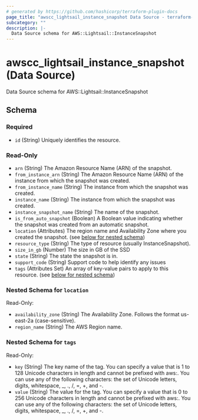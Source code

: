 ```yaml
---
# generated by https://github.com/hashicorp/terraform-plugin-docs
page_title: "awscc_lightsail_instance_snapshot Data Source - terraform-provider-awscc"
subcategory: ""
description: |-
  Data Source schema for AWS::Lightsail::InstanceSnapshot
---
```


# awscc_lightsail_instance_snapshot (Data Source)

Data Source schema for AWS::Lightsail::InstanceSnapshot



<!-- schema generated by tfplugindocs -->
## Schema

### Required

- `id` (String) Uniquely identifies the resource.

### Read-Only

- `arn` (String) The Amazon Resource Name (ARN) of the snapshot.
- `from_instance_arn` (String) The Amazon Resource Name (ARN) of the instance from which the snapshot was created.
- `from_instance_name` (String) The instance from which the snapshot was created.
- `instance_name` (String) The instance from which the snapshot was created.
- `instance_snapshot_name` (String) The name of the snapshot.
- `is_from_auto_snapshot` (Boolean) A Boolean value indicating whether the snapshot was created from an automatic snapshot.
- `location` (Attributes) The region name and Availability Zone where you created the snapshot. (see [below for nested schema](#nestedatt--location))
- `resource_type` (String) The type of resource (usually InstanceSnapshot).
- `size_in_gb` (Number) The size in GB of the SSD
- `state` (String) The state the snapshot is in.
- `support_code` (String) Support code to help identify any issues
- `tags` (Attributes Set) An array of key-value pairs to apply to this resource. (see [below for nested schema](#nestedatt--tags))

<a id="nestedatt--location"></a>
### Nested Schema for `location`

Read-Only:

- `availability_zone` (String) The Availability Zone. Follows the format us-east-2a (case-sensitive).
- `region_name` (String) The AWS Region name.


<a id="nestedatt--tags"></a>
### Nested Schema for `tags`

Read-Only:

- `key` (String) The key name of the tag. You can specify a value that is 1 to 128 Unicode characters in length and cannot be prefixed with aws:. You can use any of the following characters: the set of Unicode letters, digits, whitespace, _, ., /, =, +, and -.
- `value` (String) The value for the tag. You can specify a value that is 0 to 256 Unicode characters in length and cannot be prefixed with aws:. You can use any of the following characters: the set of Unicode letters, digits, whitespace, _, ., /, =, +, and -.
